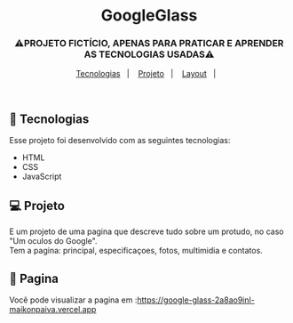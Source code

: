 <h1 align="center"> GoogleGlass </h1>
<h3 align="center"> ⚠️PROJETO FICTÍCIO, APENAS PARA PRATICAR E APRENDER AS TECNOLOGIAS USADAS⚠️ </h3>

<p align="center">
  <a href="#-tecnologias">Tecnologias</a>&nbsp;&nbsp;&nbsp;|&nbsp;&nbsp;&nbsp;
  <a href="#-projeto">Projeto</a>&nbsp;&nbsp;&nbsp;|&nbsp;&nbsp;&nbsp;
  <a href="#-Pagina">Layout</a>&nbsp;&nbsp;&nbsp;|&nbsp;&nbsp;&nbsp;
</p>
<br>

## 🚀 Tecnologias

Esse projeto foi desenvolvido com as seguintes tecnologias:

- HTML
- CSS
- JavaScript

## 💻 Projeto

E um projeto de uma pagina que descreve tudo sobre um protudo, no caso "Um oculos do Google".<br>
Tem a pagina: principal, especificaçoes, fotos, multimidia e contatos.

## 🔖 Pagina

Você pode visualizar a pagina em :https://google-glass-2a8ao9inl-maikonpaiva.vercel.app
